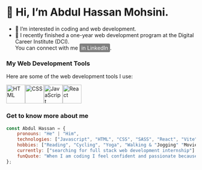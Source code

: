 # 👋 Hi, I’m Abdul Hassan Mohsini. 
  
- 👀 I’m interested in coding and web development.
- 🌱 I recently finished a one-year web development program at the Digital Career Institute (DCI).<br>You can connect with me <a href="https://www.linkedin.com/in/abdul-hassan" style="background-color: gray; color: white; padding: 3px 5px; border-radius: 3px; text-decoration: none;">in LinkedIn</a>.

### My Web Development Tools

Here are some of the web development tools I use:

<img src="https://cdn.jsdelivr.net/npm/simple-icons@v9/icons/html5.svg" alt="HTML" width="50" height="50"><img src="https://cdn.jsdelivr.net/npm/simple-icons@v9/icons/css3.svg" alt="CSS" width="50" height="50"><img src="https://cdn.jsdelivr.net/npm/simple-icons@v9/icons/javascript.svg" alt="JavaScript" width="50" height="50"><img src="https://cdn.jsdelivr.net/npm/simple-icons@v9/icons/react.svg" alt="React" width="50" height="50">






###  Get to know more about me
```javaScript
const Abdul Hassan = {
    pronouns: "He" | "Him",
    technologies: ["Javascript", "HTML", "CSS", "SASS", "React", "Vite", "Express"],
    hobbies: ["Reading", "Cycling", "Yoga", "Walking & "Jogging" "Movies"],
    currently: ["searching for full stack web development internship"]
    funQuote: "When I am coding I feel confident and passionate because I know, today I am better than yesterday."
};


